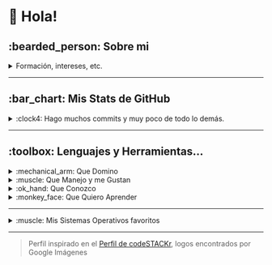 # :wave: Hola!

<section>
  <h2>
    :bearded_person: Sobre mi
  </h2>
  <details>
    <summary> 
      Formación, intereses, etc. 
    </summary>
    <lu>
      <li>
        :robot: Soy estudiante de Pregrado de Ingenirería Civil en Computación con  Major en Sistemas Autónomos y Robóticos, y Minor de Profundidad en Automatización e Inteligencia Computacional(Area de Control y Automatización).
      </li>
      <li>
        :smiley_cat: Me encanta todo lo relacionado con ciencias de la computación y su implementación en problemas reales del dia a dia. 
      </li>
      <li>
        :mag_right: Busco oportunidades para aplicar todo lo que he aprendido sin importar la escala, industria o campo al cual se aplique.
      </li>
      <li>
        :dart: Mis objetivos para este 2020 son completar los cursos de mi semestre en la universidad y conseguir una práctica profesional para el 2021.
      </li>
      <li>
        :tada: Me encanta jugar Tennis, hacer ejercicio, cocinar sin lavar los platos, y jugar CATAN con amigos.
      </li>
    </lu>
  </details>
</section>

***

<section>
  <h2>
    :bar_chart: Mis Stats de GitHub
  </h2>
  <details>
    <summary>
      :clock4: Hago muchos commits y muy poco de todo lo demás.
    </summary>
    <img 
      alt="GitHub Stats"
      src="https://github-readme-stats.vercel.app/api?username=HenryBlairG&count_private=true&show_icons=true"
    />
  </details>
</section>

***

<section>
  <h2>
    :toolbox: Lenguajes y Herramientas...
  </h2>
  <details>
    <summary>
      :mechanical_arm: Que Domino
    </summary>
    <img 
      alt="Python"
      height=80px
      src="https://seeklogo.com/images/P/python-logo-A32636CAA3-seeklogo.com.png"
    />
    <img 
      alt="Terminal"
      height=80px
      src="https://camo.githubusercontent.com/bbfa2a5c01460358f6e1d761b08211d2be318447/687474703a2f2f656c656d656e746172792e696f2f696d616765732f646f63732f68756d616e2d696e746572666163652d67756964656c696e65732f69636f6e732f36342f7574696c69746965732d7465726d696e616c2e737667"
    />
    <img 
      alt="Git"
      height=80px
      src="https://raw.githubusercontent.com/github/explore/80688e429a7d4ef2fca1e82350fe8e3517d3494d/topics/git/git.png"
    />
    <img 
      alt="VS Code"
      height=80px
      src="https://raw.githubusercontent.com/github/explore/80688e429a7d4ef2fca1e82350fe8e3517d3494d/topics/visual-studio-code/visual-studio-code.png"
    />
    <img 
    alt="Colaboratory"
    height=80px
    src="https://colab.research.google.com/img/colab_favicon.ico"
    />
    <img 
    alt="Latex Overleaf"
    height=80px
    src="https://cdn.overleaf.com/img/ol-brand/overleaf_og_logo.png"
    />
  </details>
  <details>
    <summary>
      :muscle: Que Manejo y me Gustan
    </summary>
    <img 
      alt="Ubuntu"
      height=80px
      src="https://cdn.freebiesupply.com/logos/large/2x/ubuntu-4-logo-png-transparent.png"
    />
    <img 
      alt="Pytorch"
      height=80px
      src="https://static.nvidiagrid.net/ngc/containers/pytorch-logo-light.png"
    />
    <img 
      alt="Flask"
      height=80px
      src="https://codersera.com/blog/wp-content/uploads/2019/06/flask-1.png"
    />
    <img 
      alt="C"
      height=80px
      src="https://seeklogo.com/images/C/c-programming-language-logo-9B32D017B1-seeklogo.com.png"
    />
    <img 
      alt="C++"
      height=80px
      src="https://ourcodeworld.com/public-media/gallery/categorielogo-5a284afe1346e.png"
    />
    <img 
      alt="Arduino"
      height=80px
      src="https://cdn.iconscout.com/icon/free/png-256/arduino-4-569256.png"
    />
    <img 
      alt="Html"
      height=80px
      src="https://cdn.iconscout.com/icon/free/png-256/html5-40-1175193.png"
    />
    <img 
      alt="PostgreSQL"
      height=80px
      src="https://raw.githubusercontent.com/0install/0install.de-feeds/master/pgAdmin3.png"
    />
    <img 
      alt="MongoDB"
      height=80px
      src="https://infinapps.com/wp-content/uploads/2018/10/mongodb-logo.png"
    />
    <img 
      alt="Jupyter"
      height=80px
      src="https://miro.medium.com/max/1036/1*FogMIj4gYwp3fTHLZuwavQ.png"
    />
    <img 
      alt="EC2"
      height=80px
      src="https://cdn.iconscout.com/icon/free/png-256/aws-282739.png"
    />
    <img 
      alt="Heroku"
      height=80px
      src="https://cdn.iconscout.com/icon/free/png-256/heroku-5-569467.png"
    />
    <img 
      alt="Docker"
      height=80px
      src="https://d2eip9sf3oo6c2.cloudfront.net/tags/images/000/000/947/square_256/docker%282%29.png"
    />
    <img 
      alt="Inventor"
      height=80px
      src="https://www.symetri.com/media/1185/inventor-icon-128px-hd.png"
    />
    <img 
      alt="Fusion 360"
      height=80px
      src="https://i0.wp.com/damassets.autodesk.net/content/dam/autodesk/www/products/responsive-imagery/responsive-badges-free-trial/2020/fusion-360-icon-128px-hd.png"
    />
    <img 
      alt="OpenSCAD"
      height=80px
      src="https://static.macupdate.com/products/49511/l/openscad-logo.png"
    />
    <img 
      alt="DBDiagram.io"
      height=80px
      src="https://community.dbdiagram.io/uploads/default/original/1X/e74cdeee58b4327b87f9eac37493e349dce88050.png"
    />
    <img 
      alt="Ora.pm"
      height=80px
      src="https://pbs.twimg.com/profile_images/1300671740935372800/pqKLeNFE_400x400.jpg"
    />
    <img 
      alt="Markdown"
      height=80px
      src="https://upload.wikimedia.org/wikipedia/commons/thumb/3/37/Markdown-mark-solid.svg/1200px-Markdown-mark-solid.svg.png"
    />
  </details>
  <details>
    <summary>
      :ok_hand: Que Conozco
    </summary>
    <img 
      alt="Gurobi"
      height=80px
      src="https://pbs.twimg.com/profile_images/672696185166008320/HYX-nHsu.png"
    />
    <img 
      alt="TensorFlow"
      height=80px
      src="https://i1.wp.com/www.clubdetecnologia.net/wp-content/uploads/2017/11/tensorflow-logo.png"
    />
    <img 
      alt="R"
      height=80px
      src="https://upload.wikimedia.org/wikipedia/commons/thumb/1/1b/R_logo.svg/724px-R_logo.svg.png"
    />
    <img 
      alt="NodeJs"
      height=80px
      src="https://d2eip9sf3oo6c2.cloudfront.net/tags/images/000/000/256/square_256/nodejslogo.png"
    />
    <img 
      alt="Javascript"
      height=80px
      src="https://cdn.iconscout.com/icon/free/png-128/javascript-1-225993.png"
    />
    <img 
      alt="CSS"
      height=80px
      src="https://cdn.iconscout.com/icon/free/png-256/css-131-722685.png"
    />
    <img 
      alt="Verilog y VHDL con Xilinx"
      height=80px
      src="https://user-images.githubusercontent.com/48672827/57464068-a2a35580-72ae-11e9-9d52-7cadbf0cb940.png"
    />
    <img 
      alt="Matlab"
      height=80px
      src="https://icons.iconarchive.com/icons/alecive/flatwoken/256/Apps-Matlab-icon.png"
    />
    <img 
      alt="Ruby"
      height=80px
      src="https://cdn.iconscout.com/icon/free/png-256/ruby-46-1175101.png"
    />
    <img 
      alt="Rails"
      height=80px
      src="https://findicons.com/files/icons/1607/ruby_on_rails/256/ror_logo.png"
    />
    <img 
      alt="PHP"
      height=80px
      src="https://3.bp.blogspot.com/-e6IQB8pglII/XJPv-knf5aI/AAAAAAAAJRA/GMaKgRLlKvs_CxVQdhYN4ffeN5XCIBq1ACK4BGAYYCw/s1600/logo%2Bphp%2Bicon.png"
    />
    <img 
      alt="Flutter"
      height=80px
      src="https://d2eip9sf3oo6c2.cloudfront.net/tags/images/000/001/245/square_256/flutterlogo.png"
    />
    <img 
      alt="Java"
      height=80px
      src="https://cdn.iconscout.com/icon/free/png-256/java-43-569305.png"
    />
    <img 
      alt="Kotlin"
      height=80px
      src="https://upload.wikimedia.org/wikipedia/commons/thumb/7/74/Kotlin-logo.svg/1024px-Kotlin-logo.svg.png"
    />
    <img 
      alt="Android Studio"
      height=80px
      src="https://upload.wikimedia.org/wikipedia/commons/thumb/3/34/Android_Studio_icon.svg/1024px-Android_Studio_icon.svg.png"
    />
    <img 
      alt="FaunaDB"
      height=80px
      src="https://res.cloudinary.com/practicaldev/image/fetch/s--vY70SUm5--/c_fill,f_auto,fl_progressive,h_320,q_auto,w_320/https://dev-to-uploads.s3.amazonaws.com/uploads/organization/profile_image/1138/b4bbd0bf-6889-462e-b694-663b1efd4efa.png"
    />
    <img 
      alt="G suite"
      height=80px
      src="https://assets.cloud.im/prod/ux1/images/logos/gsuite/gsuite-2x.png"
    />
    <img 
      alt="Trello"
      height=80px
      src="https://cdn.iconscout.com/icon/free/png-256/trello-226534.png"
    />
  </details>
  <details>
    <summary>
      :monkey_face: Que Quiero Aprender
    </summary>
    <img 
      alt="C#"
      height=80px
      src="https://seeklogo.com/images/C/c-sharp-c-logo-02F17714BA-seeklogo.com.png"
    />
    <img 
      alt="Dart"
      height=80px
      src="https://d2eip9sf3oo6c2.cloudfront.net/tags/images/000/001/227/square_256/dart-logo.png"
    />
    <img 
      alt="AWS"
      height=80px
      src="https://iconarchive.com/download/i80410/uiconstock/socialmedia/AWS.ico"
    />
    <img 
      alt="Nginx"
      height=80px
      src="https://quiksite.com/wp-content/uploads/2016/09/Nginx-featured-logo.png"
    />
    <img 
      alt="ROS"
      height=80px
      src="https://www.theconstructsim.com/wp-content/uploads/2015/10/rosLarge.png"
    />
  </details>
</section>

***

<section>
  <details>
    <summary>
      :muscle: Mis Sistemas Operativos favoritos
    </summary>
    <img 
      alt="Ubuntu"
      height=80px
      src="https://cdn.freebiesupply.com/logos/large/2x/ubuntu-4-logo-png-transparent.png"
    />
    <img 
      alt="Pop! OS"
      height=80px
      src="https://media.zeemly.com/zeemly/product/popos.png"
    />
    <img 
      alt="Elementary OS"
      height=80px
      src="https://elementary.io/favicon.ico"
    />
    <img 
      alt="Fedora"
      height=80px
      src="https://cdn.iconscout.com/icon/free/png-256/fedora-202380.png"
    />
    <img 
      alt="W10"
      height=80px
      src="https://mangoh.io/wp-content/uploads/2017/05/Windows-10-logo-larger.png"
    />
  </details>
</section>

***

> Perfil inspirado en el [Perfil de codeSTACKr](https://github.com/codeSTACKr/codeSTACKr/blob/master/README.md), logos encontrados por Google Imágenes